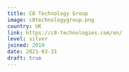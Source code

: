 ```yaml
---
title: C8 Technology Group
image: c8technologygroup.png
country: UK
link: https://c8-technologies.com/en/
level: silver
joined: 2019
date: 2021-03-31
draft: true
---
```

